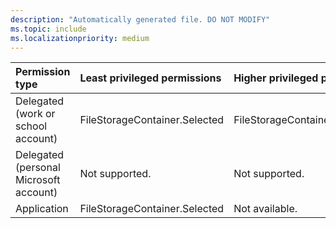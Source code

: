 ```yaml
---
description: "Automatically generated file. DO NOT MODIFY"
ms.topic: include
ms.localizationpriority: medium
---
```


|Permission type|Least privileged permissions|Higher privileged permissions|
|:---|:---|:---|
|Delegated (work or school account)|FileStorageContainer.Selected|FileStorageContainer.Manage.All|
|Delegated (personal Microsoft account)|Not supported.|Not supported.|
|Application|FileStorageContainer.Selected|Not available.|